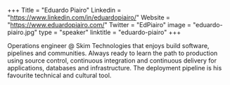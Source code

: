 +++
Title = "Eduardo Piairo"
Linkedin = "https://www.linkedin.com/in/eduardopiairo/"
Website = "https://www.eduardopiairo.com/"
Twitter = "EdPiairo"
image = "eduardo-piairo.jpg"
type = "speaker"
linktitle = "eduardo-piairo"
+++

Operations engineer @ Skim Technologies that enjoys build software, pipelines and communities. Always ready to learn the path to production using source control, continuous integration and continuous delivery for applications, databases and infrastructure. The deployment pipeline is his favourite technical and cultural tool.